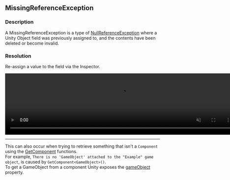 ## MissingReferenceException
### Description
A MissingReferenceException is a type of [NullReferenceException](NullReferenceException.md) where a Unity Object field was previously assigned to, and the contents have been deleted or become invalid.  
### Resolution
Re-assign a value to the field via the Inspector.

<video width="750" height="200" autoplay loop muted><source type="video/webm" src="https://help.vertx.xyz/Video/inspector-references.webm"></video>

---

This can also occur when trying to retrieve something that isn't a `Component` using the [GetComponent](https://docs.unity3d.com/ScriptReference/GameObject.GetComponent.html) functions.  
For example, `There is no 'GameObject' attached to the "Example" game object`, is caused by `GetComponent<GameObject>()`.  
To get a GameObject from a component Unity exposes the [gameObject](https://docs.unity3d.com/ScriptReference/Component-gameObject.html) property.